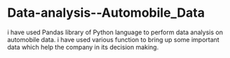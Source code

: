 # Data-analysis--Automobile_Data
i have used Pandas library of Python language to perform data analysis on automobile data. i have used various function to bring up some important data which help the company in its decision making.
